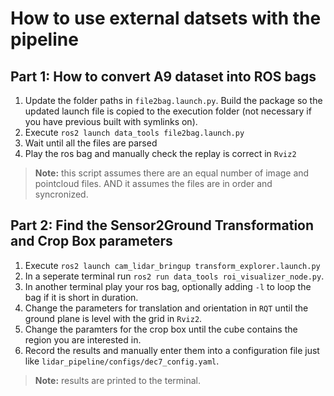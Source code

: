 # How to use external datsets with the pipeline

## Part 1: How to convert A9 dataset into ROS bags

1. Update the folder paths in `file2bag.launch.py`. Build the package so the updated launch file is copied to the execution folder (not necessary if you have previous built with symlinks on).
2. Execute `ros2 launch data_tools file2bag.launch.py`
3. Wait until all the files are parsed
4. Play the ros bag and manually check the replay is correct in `Rviz2`

> **Note:** this script assumes there are an equal number of image and pointcloud files. AND it assumes the files are in order and syncronized.

## Part 2: Find the Sensor2Ground Transformation and Crop Box parameters

1. Execute `ros2 launch cam_lidar_bringup transform_explorer.launch.py`
2. In a seperate terminal run `ros2 run data_tools roi_visualizer_node.py`.
3. In another terminal play your ros bag, optionally adding `-l` to loop the bag if it is short in duration.
4. Change the parameters for translation and orientation in `RQT` until the ground plane is level with the grid in `Rviz2`.
5. Change the paramters for the crop box until the cube contains the region you are interested in.
6. Record the results and manually enter them into a configuration file just like `lidar_pipeline/configs/dec7_config.yaml`.

> **Note:** results are printed to the terminal.